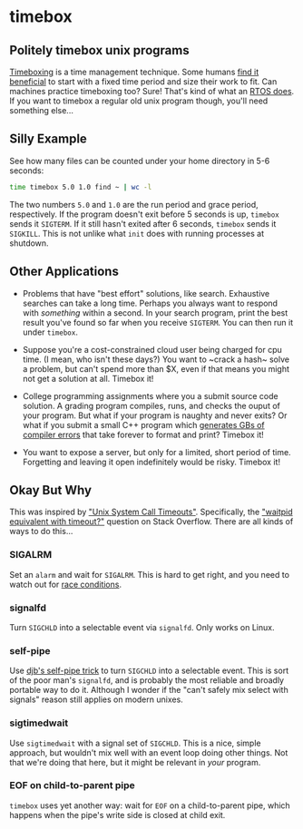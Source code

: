 # timebox
## Politely timebox unix programs

[Timeboxing](https://en.wikipedia.org/wiki/Timeboxing) is a time management technique. Some humans [find it beneficial](https://spin.atomicobject.com/2014/05/03/timeboxing-mitigate-risk/) to start with a fixed time period and size their work to fit. Can machines practice timeboxing too? Sure! That's kind of what an [RTOS does](https://en.wikipedia.org/wiki/Real-time_operating_system). If you want to timebox a regular old unix program though, you'll need something else...

## Silly Example

See how many files can be counted under your home directory in 5-6 seconds:

```sh
time timebox 5.0 1.0 find ~ | wc -l
```

The two numbers `5.0` and `1.0` are the run period and grace period, respectively. If the program doesn't exit before 5 seconds is up, `timebox` sends it `SIGTERM`. If it still hasn't exited after 6 seconds, `timebox` sends it `SIGKILL`. This is not unlike what `init` does with running processes at shutdown.

## Other Applications

- Problems that have "best effort" solutions, like search. Exhaustive searches can take a long time. Perhaps you always want to respond with _something_ within a second. In your search program, print the best result you've found so far when you receive `SIGTERM`. You can then run it under `timebox`.

- Suppose you're a cost-constrained cloud user being charged for cpu time. (I mean, who isn't these days?) You want to ~crack a hash~ solve a problem, but can't spend more than $X, even if that means you might not get a solution at all. Timebox it!

- College programming assignments where you a submit source code solution. A grading program compiles, runs, and checks the ouput of your program. But what if your program is naughty and never exits? Or what if you submit a small C++ program which [generates GBs of compiler errors](https://tgceec.tumblr.com/post/74534916370/results-of-the-grand-c-error-explosion?is_related_post=1) that take forever to format and print? Timebox it!

- You want to expose a server, but only for a limited, short period of time. Forgetting and leaving it open indefinitely would be risky. Timebox it!

## Okay But Why

This was inspired by ["Unix System Call Timeouts"](https://eklitzke.org/unix-system-call-timeouts). Specifically, the ["waitpid equivalent with timeout?"](http://stackoverflow.com/questions/282176/waitpid-equivalent-with-timeout/290025) question on Stack Overflow. There are all kinds of ways to do this...

### SIGALRM

Set an `alarm` and wait for `SIGALRM`. This is hard to get right, and you need to watch out for [race conditions](http://docstore.mik.ua/orelly/perl4/cook/ch16_22.htm).

### signalfd

Turn `SIGCHLD` into a selectable event via `signalfd`. Only works on Linux.

### self-pipe

Use [djb's self-pipe trick](https://cr.yp.to/docs/selfpipe.html) to turn `SIGCHLD` into a selectable event. This is sort of the poor man's `signalfd`, and is probably the most reliable and broadly portable way to do it. Although I wonder if the "can't safely mix select with signals" reason still applies on modern unixes.

### sigtimedwait

Use `sigtimedwait` with a signal set of `SIGCHLD`. This is a nice, simple approach, but wouldn't mix well with an event loop doing other things. Not that we're doing that here, but it might be relevant in _your_ program.

### EOF on child-to-parent pipe

`timebox` uses yet another way: wait for `EOF` on a child-to-parent pipe, which happens when the pipe's write side is closed at child exit.

